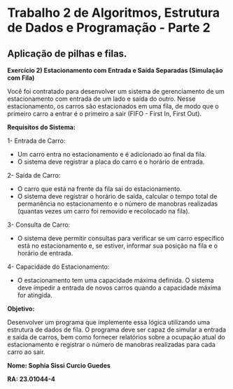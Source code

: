 # Trabalho 2 de Algoritmos, Estrutura de Dados e Programação - Parte 2
## Aplicação de pilhas e filas. 

**Exercício 2) Estacionamento com Entrada e Saída Separadas (Simulação com Fila)**

Você foi contratado para desenvolver um sistema de gerenciamento de um estacionamento com entrada de um lado e saída do outro. Nesse estacionamento, os carros são estacionados em uma fila, de modo que o primeiro carro a entrar é o primeiro a sair (FIFO - First In, First Out).

**Requisitos do Sistema:**

1- Entrada de Carro:
   - Um carro entra no estacionamento e é adicionado ao final da fila.
   - O sistema deve registrar a placa do carro e o horário de entrada.

2- Saída de Carro:
   - O carro que está na frente da fila sai do estacionamento.
   - O sistema deve registrar o horário de saída, calcular o tempo total de permanência no estacionamento e o número de manobras realizadas (quantas vezes um carro foi removido e recolocado na fila).

3- Consulta de Carro:
   - O sistema deve permitir consultas para verificar se um carro específico está no estacionamento e, se estiver, informar sua posição na fila e o horário de entrada.

4- Capacidade do Estacionamento:
   - O estacionamento tem uma capacidade máxima definida. O sistema deve impedir a entrada de novos carros quando a capacidade máxima for atingida.

**Objetivo:**

Desenvolver um programa que implemente essa lógica utilizando uma estrutura de dados de fila. O programa deve ser capaz de simular a entrada e saída de carros, bem como fornecer relatórios sobre a ocupação atual do estacionamento e registrar o número de manobras realizadas para cada carro ao sair.

**Nome: Sophia Sissi Curcio Guedes**

**RA: 23.01044-4**

